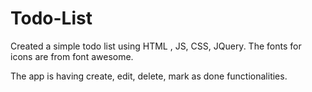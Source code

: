 # Todo-List
Created a simple todo list using HTML , JS, CSS, JQuery. 
The fonts for icons are from font awesome.

The app is having create, edit, delete, mark as done functionalities. 
